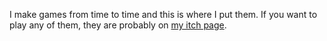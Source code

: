 I make games from time to time and this is where I put them. If you want to play any of them, they are probably on [my itch page](https://comradevanti.itch.io).
